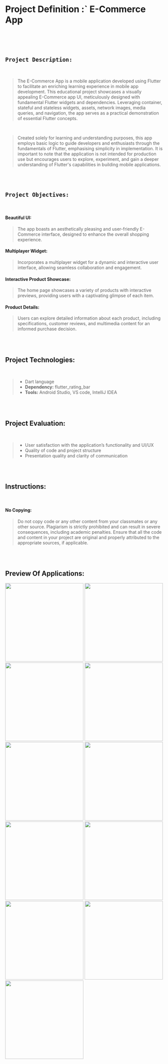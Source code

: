 # Project Definition :`   E-Commerce App

<br><br><br>

## `Project Description:`

<br>

<p> 

> The E-Commerce App is a mobile application developed using Flutter to facilitate an enriching learning experience in mobile app development. This educational project showcases a visually appealing E-Commerce app UI, meticulously designed with fundamental Flutter widgets and dependencies. Leveraging container, stateful and stateless widgets, assets, network images, media queries, and navigation, the app serves as a practical demonstration of essential Flutter concepts.

</p>

<br>

<p>  

> Created solely for learning and understanding purposes, this app employs basic logic to guide developers and enthusiasts through the fundamentals of Flutter, emphasising simplicity in implementation. It is important to note that the application is not intended for production use but encourages users to explore, experiment, and gain a deeper understanding of Flutter's capabilities in building mobile applications.

</p>

<br><br>
## `Project Objectives:`

<br>

#### Beautiful UI:

> The app boasts an aesthetically pleasing and user-friendly E-Commerce interface, designed to enhance the overall shopping experience.


#### Multiplayer Widget:

> Incorporates a multiplayer widget for a dynamic and interactive user interface, allowing seamless collaboration and engagement.


#### Interactive Product Showcase:

> The home page showcases a variety of products with interactive previews, providing users with a captivating glimpse of each item.


#### Product Details:

> Users can explore detailed information about each product, including specifications, customer reviews, and multimedia content for an informed purchase decision.



<br><br>

## Project Technologies:

<br>

> * Dart language
> * **Dependency:** flutter_rating_bar
> * **Tools:** Android Studio, VS code, IntelliJ IDEA


<br><br>

## Project Evaluation:

<br>

> * User satisfaction with the application’s functionality and UI/UX
> * Quality of code and project structure
> * Presentation quality and clarity of communication

<br><br>

## Instructions:

<br>

#### No Copying:

>  Do not copy code or any other content from your classmates or any other source. Plagiarism is strictly prohibited and can result in severe consequences, including academic penalties. Ensure that all the code and content in your project are original and properly attributed
to the appropriate sources, if applicable.


<br><br>

## Preview Of Applications:

<img src="https://github.com/Dudharejiya-Kartik/E-commerce/assets/137186473/13d293a3-6907-4695-a247-c7a6d76e97c1" width="250">
<img src="https://github.com/Dudharejiya-Kartik/E-commerce/assets/137186473/4d942210-91f1-4a21-bbc2-64cb869a599b" width="250">
<img src="https://github.com/Dudharejiya-Kartik/E-commerce/assets/137186473/e0d7edf4-882c-44df-b0a1-fb0bf80d05fe" width="250">
<img src="https://github.com/Dudharejiya-Kartik/E-commerce/assets/137186473/1c7a919a-fcba-40b9-8e48-28263868a715" width="250">
<img src="https://github.com/Dudharejiya-Kartik/E-commerce/assets/137186473/002f9e9f-930a-4be7-a805-ef9cbce4c684" width="250">
<img src="https://github.com/Dudharejiya-Kartik/E-commerce/assets/137186473/c9abb332-1dc4-4c3e-82b2-18f17f682a84" width="250">
<img src="(https://github.com/Dudharejiya-Kartik/E-commerce/assets/137186473/0661762b-326a-41c3-af10-f6c0105fe76a" width="250">
<img src="https://github.com/Dudharejiya-Kartik/E-commerce/assets/137186473/edc40a97-e7b3-406c-a46e-9ea2c96e8bb8" width="250">
<img src="https://github.com/Dudharejiya-Kartik/E-commerce/assets/137186473/1ead72b5-4c95-441e-9e9f-6220b37628e6" width="250">
<img src="https://github.com/Dudharejiya-Kartik/E-commerce/assets/137186473/e591bed6-f09e-4aa3-86a4-4291ae3d5ecc" width="250">
<img src="https://github.com/Dudharejiya-Kartik/E-commerce/assets/137186473/fa7712a9-6c01-4058-a5fb-2c686cab299c" width="250">
